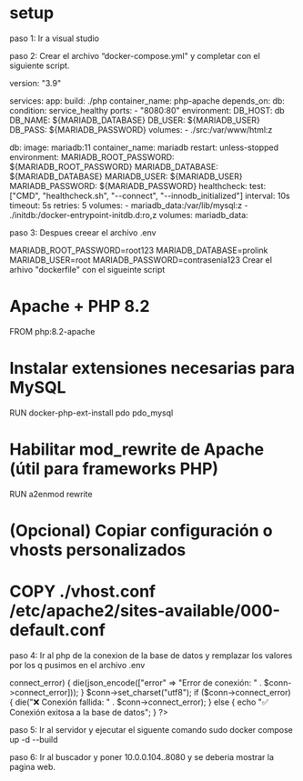# setup
paso 1:
Ir a visual studio

paso 2:
Crear el archivo “docker-compose.yml" y completar con el siguiente script.

version: "3.9"

services:
  app:
    build: ./php
    container_name: php-apache
    depends_on:
      db:
        condition: service_healthy
    ports:
      - "8080:80"
    environment:
      DB_HOST: db
      DB_NAME: ${MARIADB_DATABASE}
      DB_USER: ${MARIADB_USER}
      DB_PASS: ${MARIADB_PASSWORD}
    volumes:
      - ./src:/var/www/html:z

  db:
    image: mariadb:11
    container_name: mariadb
    restart: unless-stopped
    environment:
      MARIADB_ROOT_PASSWORD: ${MARIADB_ROOT_PASSWORD}
      MARIADB_DATABASE: ${MARIADB_DATABASE}
      MARIADB_USER: ${MARIADB_USER}
      MARIADB_PASSWORD: ${MARIADB_PASSWORD}
    healthcheck:
      test: ["CMD", "healthcheck.sh", "--connect", "--innodb_initialized"]
      interval: 10s
      timeout: 5s
      retries: 5
    volumes:
      - mariadb_data:/var/lib/mysql:z
      - ./initdb:/docker-entrypoint-initdb.d:ro,z
volumes:
  mariadb_data:
  
  paso 3:
  Despues creear el archivo .env
  
  MARIADB_ROOT_PASSWORD=root123
MARIADB_DATABASE=prolink
MARIADB_USER=root
MARIADB_PASSWORD=contrasenia123
Crear el arhivo "dockerfile" con el sigueinte script
# Apache + PHP 8.2
FROM php:8.2-apache

# Instalar extensiones necesarias para MySQL
RUN docker-php-ext-install pdo pdo_mysql

# Habilitar mod_rewrite de Apache (útil para frameworks PHP)
RUN a2enmod rewrite

# (Opcional) Copiar configuración o vhosts personalizados
# COPY ./vhost.conf /etc/apache2/sites-available/000-default.conf

paso 4:
Ir al php de la conexion de la base de datos y remplazar los valores por los q pusimos en el archivo .env

<?php
$host = "db";
$user = "root";
$pass = "root123";
$dbname = "prolink";

$conn = new mysqli($host, $user, $pass, $dbname);
if ($conn->connect_error) {
    die(json_encode(["error" => "Error de conexión: " . $conn->connect_error]));
}
$conn->set_charset("utf8");

if ($conn->connect_error) {
    die("❌ Conexión fallida: " . $conn->connect_error);
} else {
    echo "✅ Conexión exitosa a la base de datos";
}
?>

paso 5:
Ir al servidor y ejecutar el siguente comando sudo docker compose up -d --build

paso 6:
Ir al buscador y poner 10.0.0.104..8080 y se deberia mostrar la pagina web.

